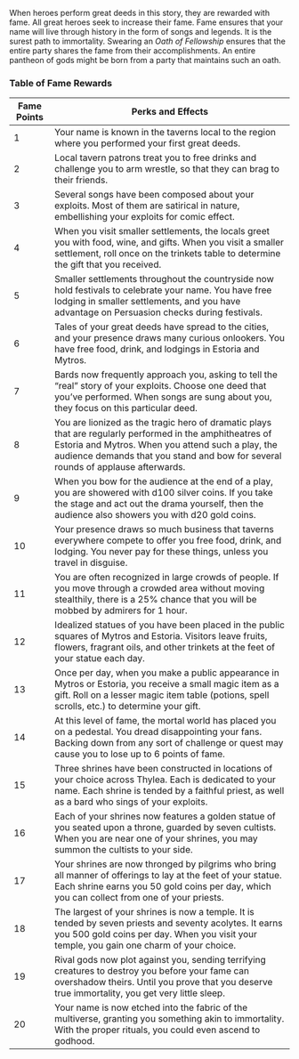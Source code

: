 When heroes perform great deeds in this story, they are rewarded with fame. All great heroes seek to increase their fame. Fame ensures that your name will live through history in the form of songs and legends. It is the surest path to immortality.
Swearing an *Oath of Fellowship* ensures that the entire party shares the fame from their accomplishments. An entire pantheon of gods might be born from a party that maintains such an oath.

### Table of Fame Rewards

| Fame Points | Perks and Effects |
|--------------|------------------------|
| 1 | Your name is known in the taverns local to the region where you performed your first great deeds. |
| 2 | Local tavern patrons treat you to free drinks and challenge you to arm wrestle, so that they can brag to their friends. |
| 3 | Several songs have been composed about your exploits. Most of them are satirical in nature, embellishing your exploits for comic effect. |
| 4 | When you visit smaller settlements, the locals greet you with food, wine, and gifts. When you visit a smaller settlement, roll once on the trinkets table to determine the gift that you received. |
| 5 | Smaller settlements throughout the countryside now hold festivals to celebrate your name. You have free lodging in smaller settlements, and you have advantage on Persuasion checks during festivals. |
| 6 | Tales of your great deeds have spread to the cities, and your presence draws many curious onlookers. You have free food, drink, and lodgings in Estoria and Mytros. |
| 7 | Bards now frequently approach you, asking to tell the “real” story of your exploits. Choose one deed that you’ve performed. When songs are sung about you, they focus on this particular deed. |
| 8 | You are lionized as the tragic hero of dramatic plays that are regularly performed in the amphitheatres of Estoria and Mytros. When you attend such a play, the audience demands that you stand and bow for several rounds of applause afterwards. |
| 9 | When you bow for the audience at the end of a play, you are showered with d100 silver coins. If you take the stage and act out the drama yourself, then the audience also showers you with d20 gold coins. |
| 10 | Your presence draws so much business that taverns everywhere compete to offer you free food, drink, and lodging. You never pay for these things, unless you travel in disguise. |
| 11 | You are often recognized in large crowds of people. If you move through a crowded area without moving stealthily, there is a 25% chance that you will be mobbed by admirers for 1 hour. |
| 12 | Idealized statues of you have been placed in the public squares of Mytros and Estoria. Visitors leave fruits, flowers, fragrant oils, and other trinkets at the feet of your statue each day. |
| 13 | Once per day, when you make a public appearance in Mytros or Estoria, you receive a small magic item as a gift. Roll on a lesser magic item table (potions, spell scrolls, etc.) to determine your gift. |
| 14 | At this level of fame, the mortal world has placed you on a pedestal. You dread disappointing your fans. Backing down from any sort of challenge or quest may cause you to lose up to 6 points of fame. |
| 15 | Three shrines have been constructed in locations of your choice across Thylea. Each is dedicated to your name. Each shrine is tended by a faithful priest, as well as a bard who sings of your exploits. |
| 16 | Each of your shrines now features a golden statue of you seated upon a throne, guarded by seven cultists. When you are near one of your shrines, you may summon the cultists to your side. |
| 17 | Your shrines are now thronged by pilgrims who bring all manner of offerings to lay at the feet of your statue. Each shrine earns you 50 gold coins per day, which you can collect from one of your priests. |
| 18 | The largest of your shrines is now a temple. It is tended by seven priests and seventy acolytes. It earns you 500 gold coins per day. When you visit your temple, you gain one charm of your choice. |
| 19 | Rival gods now plot against you, sending terrifying creatures to destroy you before your fame can overshadow theirs. Until you prove that you deserve true immortality, you get very little sleep. |
| 20 | Your name is now etched into the fabric of the multiverse, granting you something akin to immortality. With the proper rituals, you could even ascend to godhood. |